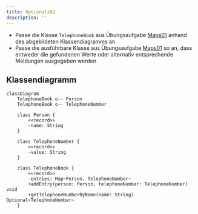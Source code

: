 ```yaml
---
title: Optionals02
description: ''
---
```


- Passe die Klasse `TelephoneBook` aus Übungsaufgabe [Maps01](../maps/maps01)
  anhand des abgebildeten Klassendiagramms an
- Passe die ausführbare Klasse aus Übungsaufgabe [Maps01](../maps/maps01) so an,
  dass entweder die gefundenen Werte oder alternativ entsprechende Meldungen
  ausgegeben werden

## Klassendiagramm

```mermaid
classDiagram
    TelephoneBook o-- Person
    TelephoneBook o-- TelephoneNumber

    class Person {
        <<record>>
        -name: String
    }

    class TelephoneNumber {
        <<record>>
        -value: String
    }

    class TelephoneBook {
        <<record>>
        -entries: Map~Person, TelephoneNumber~
        +addEntry(person: Person, telephoneNumber: TelephoneNumber) void
        +getTelephoneNumberByName(name: String) Optional~TelephoneNumber~
    }
```
